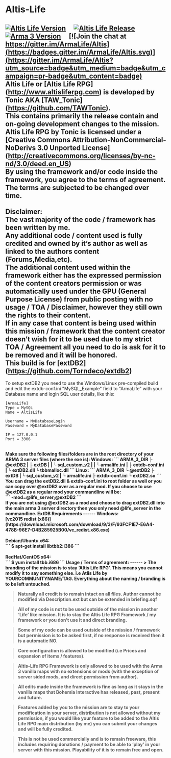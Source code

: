 Altis-Life
==========

[![Altis Life Version](https://img.shields.io/badge/version-v4.3-green.svg)](https://github.com/ArmaLife/Altis)
&nbsp;&nbsp;&nbsp;
[![Altis Life Release](https://img.shields.io/badge/release-4-yellowgreen.svg)](https://github.com/ArmaLife/Altis/releases)
&nbsp;&nbsp;&nbsp;
[![Arma 3 Version](https://img.shields.io/badge/arma%203-1.54-orange.svg)](http://dev.arma3.com/post/spotrep-00051)
&nbsp;&nbsp;&nbsp;
[![Join the chat at https://gitter.im/ArmaLife/Altis](https://badges.gitter.im/ArmaLife/Altis.svg)](https://gitter.im/ArmaLife/Altis?utm_source=badge&utm_medium=badge&utm_campaign=pr-badge&utm_content=badge)
</br>
<b>Altis Life</b> or <b>[Altis Life RPG] (http://www.altisliferpg.com)</b> is developed by <b>Tonic</b> AKA <b>[TAW_Tonic] (https://github.com/TAWTonic)</b>.<br/>
This contains primarily the release contain and on-going development changes to the mission.<br/>
Altis Life RPG by Tonic is licensed under a [Creative Commons Attribution-NonCommercial-NoDerivs 3.0 Unported License] (http://creativecommons.org/licenses/by-nc-nd/3.0/deed.en_US)
<br/>
By using the framework and/or code inside the framework, you agree to the terms of agreement.<br/>
The terms are subjected to be changed over time.
<br/><br/>
<b>Disclaimer:</b><br/>
The vast majority of the code / framework has been written by me.<br/>
Any additional code / content used is fully credited and owned by it’s author as well as linked to the authors content (Forums,Media,etc).<br/>
The additional content used within the framework either has the expressed permission of the content creators permission or was automatically used under the GPU (General Purpose License) from public posting with no usage / TOA / Disclaimer, however they still own the rights to their content.<br/>
If in any case that content is being used within this mission / framework that the content creator doesn’t wish for it to be used due to my strict TOA / Agreement all you need to do is ask for it to be removed and it will be honored.
<br/>
<b>This build is for [extDB2] (https://github.com/Torndeco/extdb2)</b>
------
To setup extDB2 you need to use the Windows/Linux pre-compiled build and edit the extdb-conf.ini "MySQL_Example" field to "ArmaLife" with your Database name and login SQL user details, like this:
```
[ArmaLife]
Type = MySQL
Name = AltisLife

Username = MyDatabaseLogin
Password = MyDatabasePassword

IP = 127.0.0.1
Port = 3306
```
<br/>
<b> Make sure the following files/folders are in the root directory of your ARMA 3 server files (where the exe is):<b>
<b>Windows:</b>
```
ARMA_3_DIR
├ @extDB2
| ├ extDB
| | └ sql_custom_v2
| |   └ armalife.ini
| ├ extdb-conf.ini
| └ extDB2.dll
└ tbbmalloc.dll
```
<b>Linux:</b>
```
ARMA_3_DIR
└ @extDB2
  ├ extDB
  | └ sql_custom_v2
  |   └ armalife.ini
  ├ extdb-conf.ini
  └ extDB2.so
```
You can drag the extDB2.dll & extdb-conf.ini to root folder as well or you can copy over @extDB2 over as a regular mod. If you choose to use @extDB2 as a regular mod your commandline will be:<br/>
``` -mod=@life_server;@extDB2 ```
<br/>
If you are not using @extDB2 as a mod and choose to drag extDB2.dll into the main arma 3 server directory then you only need @life_server in the commandline.
ExtDB Requirements
------
<b>Windows:</b><br/>
[vc2015 redist (x86)] (https://download.microsoft.com/download/9/3/F/93FCF1E7-E6A4-478B-96E7-D4B285925B00/vc_redist.x86.exe)
<br/><br/>
<b>Debian/Ubuntu x64:</b><br/>
``` $ apt-get install libtbb2:i386 ```
<br/><br/>
<b>RedHat/CentOS x64:</b><br/>
``` $ yum install tbb.i686 ```
Usage / Terms of agreement:
------
>   The branding of the mission is to stay ‘Altis Life RPG’. This means you cannot modify it to say something else. i.e Atlis Life by YOURCOMMUNITYNAME/TAG. Everything about the naming / branding is to be left untouched.

>   Naturally all credit is to remain intact on all files. Author cannot be modified via Description.ext but can be extended in briefing.sqf

>   All of my code is not to be used outside of the mission in another ‘Life’ like mission. It is to stay the Altis Life RPG Framework / my framework or you don’t use it and direct branding.

>   Some of my code can be used outside of the mission / framework but permission is to be asked first, if no response is received then it is a automatic NO.

>   Core configuration is allowed to be modified (i.e Prices and expansion of items / features).

>   Altis-Life RPG Framework is only allowed to be used with the Arma 3 vanilla maps with no extensions or mods (with the exception of server sided mods, and direct permission from author).

>   All edits made inside the framework is fine as long as it stays in the vanilla maps that Bohemia Interactive has released, past, present and future.

>   Features added by you to the mission are to stay to your modification in your server, distribution is not allowed without my permission, if you would like your feature to be added to the Altis Life RPG main distribution (by me) you can submit your changes and will be fully credited.

>   This is not be used commercially and is to remain freeware, this includes requiring donations / payment to be able to ‘play’ in your server with this mission. Playability of it is to remain free and open.
